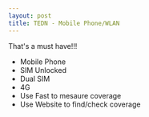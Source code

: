 ```yaml
---
layout: post
title: TEDN - Mobile Phone/WLAN
---
```

That's a must have!!!

* Mobile Phone
* SIM Unlocked
* Dual SIM
* 4G
* Use Fast to mesaure coverage
* Use Website to find/check coverage
